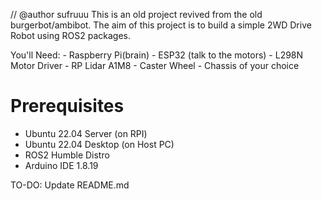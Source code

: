 // @author sufruuu
This is an old project revived from the old burgerbot/ambibot.
The aim of this project is to build a simple 2WD Drive Robot using ROS2 packages.

You'll Need:
	- Raspberry Pi(brain)
	- ESP32 (talk to the motors)
	- L298N Motor Driver
	- RP Lidar A1M8
	- Caster Wheel
	- Chassis of your choice
# Prerequisites
- Ubuntu 22.04 Server (on RPI)
- Ubuntu 22.04 Desktop (on Host PC)
- ROS2 Humble Distro
- Arduino IDE 1.8.19

TO-DO: Update README.md

